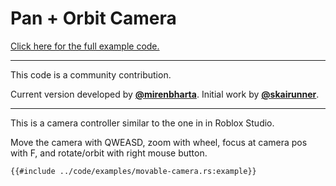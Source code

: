 # Pan + Orbit Camera

[Click here for the full example code.](../code/examples/movable-camera.rs)

---

This code is a community contribution.

Current version developed by [**@mirenbharta**](https://github.com/bevy-cheatbook/bevy-cheatbook/pull/1).
Initial work by [**@skairunner**](https://github.com/inodentry/bevy-cookbook/pull/2).

---

This is a camera controller similar to the one in in Roblox Studio.

Move the camera with QWEASD, zoom with wheel, focus at camera pos with F, and rotate/orbit with right mouse button.

```rust,no_run,noplayground
{{#include ../code/examples/movable-camera.rs:example}}
```
